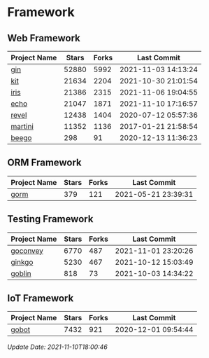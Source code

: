 # Framework

## Web Framework
| Project Name | Stars | Forks | Last Commit |
| ------------ | ----- | ----- | ----------- |
| [gin](https://github.com/gin-gonic/gin) | 52880 | 5992 | 2021-11-03 14:13:24 |
| [kit](https://github.com/go-kit/kit) | 21634 | 2204 | 2021-10-30 21:01:54 |
| [iris](https://github.com/kataras/iris) | 21386 | 2315 | 2021-11-06 19:04:55 |
| [echo](https://github.com/labstack/echo) | 21047 | 1871 | 2021-11-10 17:16:57 |
| [revel](https://github.com/revel/revel) | 12438 | 1404 | 2020-07-12 05:57:36 |
| [martini](https://github.com/go-martini/martini) | 11352 | 1136 | 2017-01-21 21:58:54 |
| [beego](https://github.com/astaxie/beego) | 298 | 91 | 2020-12-13 11:36:23 |

## ORM Framework
| Project Name | Stars | Forks | Last Commit |
| ------------ | ----- | ----- | ----------- |
| [gorm](https://github.com/jinzhu/gorm) | 379 | 121 | 2021-05-21 23:39:31 |

## Testing Framework
| Project Name | Stars | Forks | Last Commit |
| ------------ | ----- | ----- | ----------- |
| [goconvey](https://github.com/smartystreets/goconvey) | 6770 | 487 | 2021-11-01 23:20:26 |
| [ginkgo](https://github.com/onsi/ginkgo) | 5230 | 467 | 2021-10-12 15:03:49 |
| [goblin](https://github.com/franela/goblin) | 818 | 73 | 2021-10-03 14:34:22 |

## IoT Framework
| Project Name | Stars | Forks | Last Commit |
| ------------ | ----- | ----- | ----------- |
| [gobot](https://github.com/hybridgroup/gobot) | 7432 | 921 | 2020-12-01 09:54:44 |

*Update Date: 2021-11-10T18:00:46*